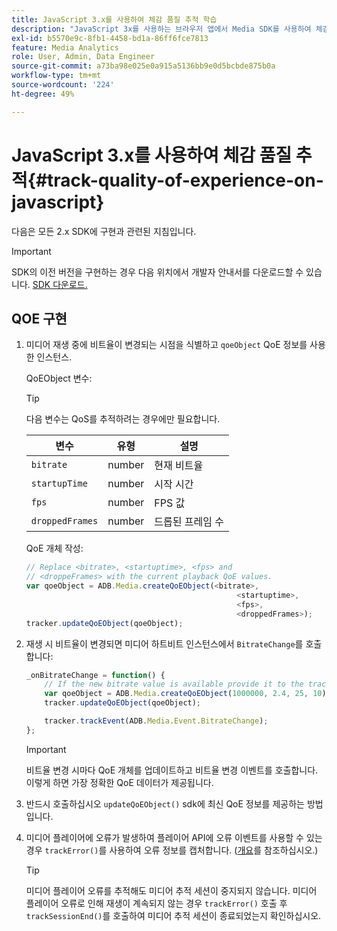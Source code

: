 ```yaml
---
title: JavaScript 3.x를 사용하여 체감 품질 추적 학습
description: "JavaScript 3x를 사용하는 브라우저 앱에서 Media SDK를 사용하여 체감 품질(QoE, QoS) 추적을 구현하는 방법에 대해 알아봅니다."
exl-id: b5570e9c-8fb1-4458-bd1a-86ff6fce7813
feature: Media Analytics
role: User, Admin, Data Engineer
source-git-commit: a73ba98e025e0a915a5136bb9e0d5bcbde875b0a
workflow-type: tm+mt
source-wordcount: '224'
ht-degree: 49%

---
```


# JavaScript 3.x를 사용하여 체감 품질 추적{#track-quality-of-experience-on-javascript}

다음은 모든 2.x SDK에 구현과 관련된 지침입니다.

>[!IMPORTANT]
>
>SDK의 이전 버전을 구현하는 경우 다음 위치에서 개발자 안내서를 다운로드할 수 있습니다. [SDK 다운로드.](/help/getting-started/download-sdks.md)

## QOE 구현

1. 미디어 재생 중에 비트율이 변경되는 시점을 식별하고 `qoeObject` QoE 정보를 사용한 인스턴스.

   QoEObject 변수:

   >[!TIP]
   >
   >다음 변수는 QoS를 추적하려는 경우에만 필요합니다.

   | 변수 | 유형 | 설명 |
   | --- | --- | --- |
   | `bitrate` | number | 현재 비트율 |
   | `startupTime` | number | 시작 시간 |
   | `fps` | number | FPS 값 |
   | `droppedFrames` | number | 드롭된 프레임 수 |

   QoE 개체 작성:

   ```js
   // Replace <bitrate>, <startuptime>, <fps> and
   // <droppeFrames> with the current playback QoE values.
   var qoeObject = ADB.Media.createQoEObject(<bitrate>,
                                                  <startuptime>,
                                                  <fps>,
                                                  <droppedFrames>);
   tracker.updateQoEObject(qoeObject);
   ```

1. 재생 시 비트율이 변경되면 미디어 하트비트 인스턴스에서 `BitrateChange`를 호출합니다:

   ```js
   _onBitrateChange = function() {
       // If the new bitrate value is available provide it to the tracker.
       var qoeObject = ADB.Media.createQoEObject(1000000, 2.4, 25, 10);
       tracker.updateQoEObject(qoeObject);
   
       tracker.trackEvent(ADB.Media.Event.BitrateChange);
   };
   ```

   >[!IMPORTANT]
   >
   >비트율 변경 시마다 QoE 개체를 업데이트하고 비트율 변경 이벤트를 호출합니다. 이렇게 하면 가장 정확한 QoE 데이터가 제공됩니다.

1. 반드시 호출하십시오 `updateQoEObject()` sdk에 최신 QoE 정보를 제공하는 방법입니다.
1. 미디어 플레이어에 오류가 발생하여 플레이어 API에 오류 이벤트를 사용할 수 있는 경우 `trackError()`를 사용하여 오류 정보를 캡처합니다. ([개요](/help/use-cases/track-errors/track-errors-overview.md)를 참조하십시오.)

   >[!TIP]
   >
   >미디어 플레이어 오류를 추적해도 미디어 추적 세션이 중지되지 않습니다. 미디어 플레이어 오류로 인해 재생이 계속되지 않는 경우 `trackError()` 호출 후 `trackSessionEnd()`를 호출하여 미디어 추적 세션이 종료되었는지 확인하십시오.
